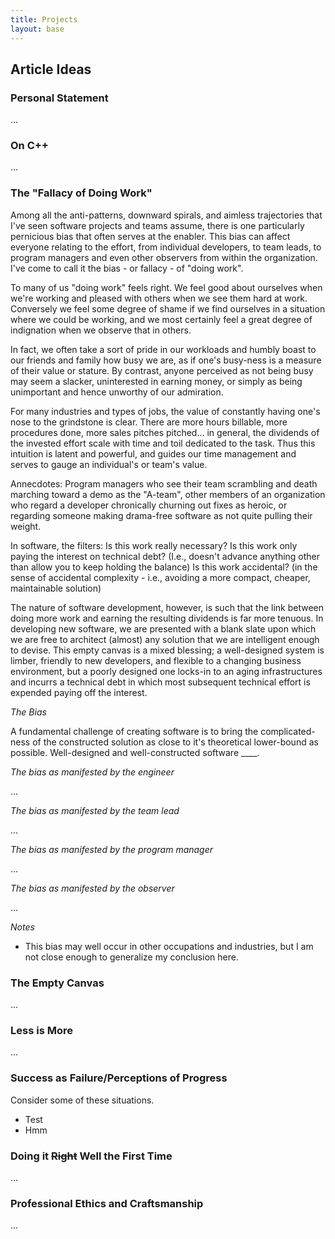 ```yaml
---
title: Projects
layout: base
---
```



## Article Ideas

### Personal Statement

...


### On C++

...


### The "Fallacy of Doing Work"

Among all the anti-patterns, downward spirals, and aimless trajectories that I've seen software projects and teams assume, there is one particularly pernicious bias that often serves at the enabler.
This bias can affect everyone relating to the effort, from individual developers, to team leads, to program managers and even other observers from within the organization.
I've come to call it the bias - or fallacy - of "doing work".

To many of us "doing work" feels right. 
We feel good about ourselves when we're working and pleased with others when we see them hard at work.
Conversely we feel some degree of shame if we find ourselves in a situation where we could be working, and we most certainly feel a great degree of indignation when we observe that in others.

In fact, we often take a sort of pride in our workloads and humbly boast to our friends and family how busy we are, as if one's busy-ness is a measure of their value or stature.
By contrast, anyone perceived as not being busy may seem a slacker, uninterested in earning money, or simply as being unimportant and hence unworthy of our admiration.

For many industries and types of jobs, the value of constantly having one's nose to the grindstone is clear.
There are more hours billable, more procedures done, more sales pitches pitched... in general, the dividends of the invested effort scale with time and toil dedicated to the task.
Thus this intuition is latent and powerful, and guides our time management and serves to gauge an individual's or team's value.

Annecdotes: Program managers who see their team scrambling and death marching toward a demo as the "A-team",
other members of an organization who regard a developer chronically churning out fixes as heroic,
or regarding someone making drama-free software as not quite pulling their weight. 

In software, the filters: 
Is this work really necessary? 
Is this work only paying the interest on technical debt? (I.e., doesn't advance anything other than allow you to keep holding the balance)
Is this work accidental? (in the sense of accidental complexity - i.e., avoiding a more compact, cheaper, maintainable solution)


The nature of software development, however, is such that the link between doing more work and earning the resulting dividends is far more tenuous.
In developing new software, we are presented
with a blank slate upon which we are free to architect (almost) any solution
that we are intelligent enough to devise.
This empty canvas is a mixed blessing; a well-designed system is limber, friendly
to new developers, and flexible to a changing business environment, but a poorly
designed one locks-in to an aging infrastructures and incurrs a technical debt
in which most subsequent technical effort is expended paying off the interest.

*The Bias*





A fundamental challenge of creating software is to bring the complicated-ness
of the constructed solution as close to it's theoretical lower-bound as possible.
Well-designed and well-constructed software ____.





*The bias as manifested by the engineer*

...

*The bias as manifested by the team lead*

...

*The bias as manifested by the program manager*

...

*The bias as manifested by the observer*

...

*Notes*

* This bias may well occur in other occupations and industries, but I am not close enough to generalize my conclusion here.



### The Empty Canvas

...


### Less is More

...


### Success as Failure/Perceptions of Progress

Consider some of these situations.

* Test
* Hmm

### Doing it <s>Right</s> Well the First Time

...


### Professional Ethics and Craftsmanship

...

